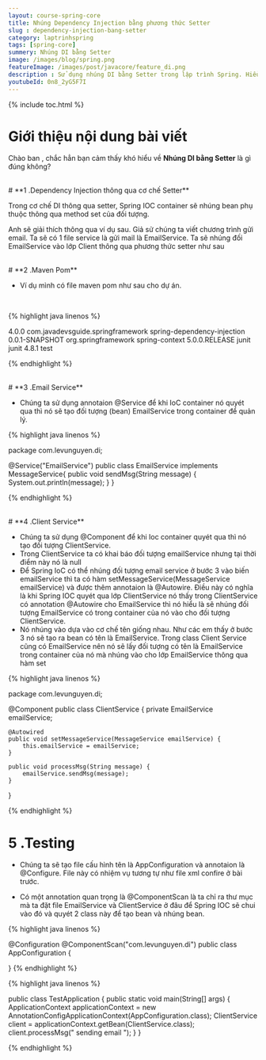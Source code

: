 ```yaml
---
layout: course-spring-core
title: Nhúng Dependency Injection bằng phương thức Setter
slug : dependency-injection-bang-setter
category: laptrinhspring
tags: [spring-core]
summery: Nhúng DI bằng Setter 
image: /images/blog/spring.png
featureImage: /images/post/javacore/feature_di.png
description : Sử dụng nhúng DI bằng Setter trong lập trình Spring. Hiểu được nhúng DI bằng Setter là gì. Hướng dẫn sử dụng nhúng DI bằng Setter trong lập trình Spring.
youtubeId: 0n8_2yG5F7I
---
```


{% include toc.html %}

# **Giới thiệu nội dung bài viết**

Chào ban , chắc hẳn bạn cảm thấy khó hiểu về <b>Nhúng DI bằng Setter</b> là gì đúng không?


<br>
# **1 .Dependency Injection thông qua cơ chế Setter**

Trong cơ chế DI thông qua setter, Spring IOC container sẽ nhúng bean phụ thuộc thông qua method set của đối tượng.

Anh sẽ giải thích thông qua ví dụ sau. Giả sử chúng ta viết chương trình gửi email. Ta sẽ có 1 file service là gửi mail là EmailService. Ta sẽ nhúng đối EmailService vào lớp Client thông qua phương thức setter như sau 

<br>
# **2 .Maven Pom**

- Ví dụ mình có file maven pom như sau cho dự án.

<br>

{% highlight java linenos %}

<project
    xmlns="http://maven.apache.org/POM/4.0.0"
    xmlns:xsi="http://www.w3.org/2001/XMLSchema-instance"
 xsi:schemaLocation="http://maven.apache.org/POM/4.0.0 http://maven.apache.org/xsd/maven-4.0.0.xsd">
    <modelVersion>4.0.0</modelVersion>
    <groupId>com.javadevsguide.springframework</groupId>
    <artifactId>spring-dependency-injection</artifactId>
    <version>0.0.1-SNAPSHOT</version>
    <dependencies>
        <dependency>
            <groupId>org.springframework</groupId>
            <artifactId>spring-context</artifactId>
            <version>5.0.0.RELEASE</version>
        </dependency>
        <dependency>
            <groupId>junit</groupId>
            <artifactId>junit</artifactId>
            <version>4.8.1</version>
            <scope>test</scope>
        </dependency>
    </dependencies>
</project>



{% endhighlight %}

<br>
# **3 .Email Service**

- Chúng ta sử dụng annotaion @Service để khi IoC container nó quyét qua thì nó sẽ tạo đối tượng (bean) EmailService trong container để quản lý.

{% highlight java linenos %}

package com.levunguyen.di;

@Service("EmailService")
public class EmailService implements MessageService{
    public void sendMsg(String message) {
        System.out.println(message);
    }
}

{% endhighlight %}


<br>
# **4 .Client Service**

- Chúng ta sử dụng @Component để khi Ioc container quyét qua thì nó tạo đối tượng ClientService.
- Trong ClientService ta có khai báo đối tượng emailService nhưng tại thời điểm này nó là null 
- Để Spring IoC có thể nhúng đối tượng email service ở bước 3 vào biến emailService thì ta có
hàm setMessageService(MessageService emailService) và được thêm annotaion là @Autowire. 
Điều này có nghĩa là khi Spring IOC quyét qua lớp ClientService nó thấy trong ClientService có annotation @Autowire cho EmailService thì nó hiểu là sẽ nhúng đối tượng EmailService có trong container của nó vào cho đối tượng ClientService.
- Nó nhúng vào dựa vào cơ chế tên giống nhau. Như các em thấy ở bước 3 nó sẽ tạo ra bean có tên là EmailService. Trong class Client Service cũng có EmailService nên nó sẽ lấy đối tượng có tên là EmailService trong container của nó mà nhúng vào cho lớp EmailService thông qua hàm set

{% highlight java linenos %}

package com.levunguyen.di;

@Component
public class ClientService {
    private EmailService emailService;

    @Autowired
    public void setMessageService(MessageService emailService) {
        this.emailService = emailService;
    }

    public void processMsg(String message) {
        emailService.sendMsg(message);
    }
}

{% endhighlight %}


# **5 .Testing**

- Chúng ta sẽ tạo file cấu hình tên là AppConfiguration và annotaion là @Configure. File này có nhiệm vụ tương tự như file xml confire ở bài trước. 

- Có một annotation quan trọng là @ComponentScan là ta chỉ ra thư mục mà ta đặt file EmailService và ClientService ở đâu để Spring IOC sẽ chui vào đó và quyét 2 class này để tạo bean và nhúng bean.

{% highlight java linenos %}

@Configuration
@ComponentScan("com.levunguyen.di")
public class AppConfiguration {

}
{% endhighlight %}


{% highlight java linenos %}

public class TestApplication {
    public static void main(String[] args) {
        ApplicationContext applicationContext = new AnnotationConfigApplicationContext(AppConfiguration.class);
        ClientService  client = applicationContext.getBean(ClientService.class);
        client.processMsg(" sending email ");
    }
}

{% endhighlight %}

